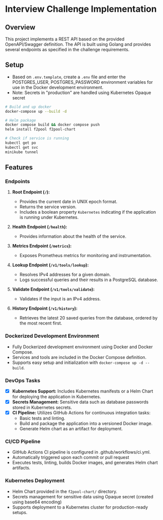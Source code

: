 # Interview Challenge Implementation

## Overview
This project implements a REST API based on the provided OpenAPI/Swagger definition. The API is built using Golang and provides several endpoints as specified in the challenge requirements.

## Setup
- Based on `.env.template`, create a `.env` file and enter the POSTGRES_USER, POSTGRES_PASSWORD environment variables for use in the Docker development environment.
- Note: Secrets in "production" are handled using Kubernetes Opaque secret

```sh
# Build and up docker
docker-compose up --build -d

# Helm package
docker compose build && docker compose push
helm install f2pool f2pool-chart

# Check if service is running
kubectl get po
kubectl get svc
minikube tunnel
```

## Features

### Endpoints
1. **Root Endpoint (`/`):**
   - Provides the current date in UNIX epoch format.
   - Returns the service version.
   - Includes a boolean property `Kubernetes` indicating if the application is running under Kubernetes.

2. **Health Endpoint (`/health`):**
   - Provides information about the health of the service.

3. **Metrics Endpoint (`/metrics`):**
   - Exposes Prometheus metrics for monitoring and instrumentation.

4. **Lookup Endpoint (`/v1/tools/lookup`):**
   - Resolves IPv4 addresses for a given domain.
   - Logs successful queries and their results in a PostgreSQL database.

5. **Validate Endpoint (`/v1/tools/validate`):**
   - Validates if the input is an IPv4 address.

6. **History Endpoint (`/v1/history`):**
   - Retrieves the latest 20 saved queries from the database, ordered by the most recent first.

### Dockerized Development Environment
- Fully Dockerized development environment using Docker and Docker Compose.
- Services and tools are included in the Docker Compose definition.
- Supports easy setup and initialization with `docker-compose up -d --build`.

### DevOps Tasks
- [x] **Kubernetes Support:** Includes Kubernetes manifests or a Helm Chart for deploying the application in Kubernetes.
- [x] **Secrets Management:** Sensitive data such as database passwords stored in Kubernetes secrets.
- [x] **CI Pipeline:** Utilizes GitHub Actions for continuous integration tasks:
  - Basic tests and linting.
  - Build and package the application into a versioned Docker image.
  - Generate Helm chart as an artifact for deployment.

### CI/CD Pipeline
- GitHub Actions CI pipeline is configured in .github/workflows/ci.yml.
- Automatically triggered upon each commit or pull request
- Executes tests, linting, builds Docker images, and generates Helm chart artifacts.

### Kubernetes Deployment
- Helm Chart provided in the `f2pool-chart/` directory.
- Secrets management for sensitive data using Opaque secret (created using base64 encoding)
- Supports deployment to a Kubernetes cluster for production-ready setups.

